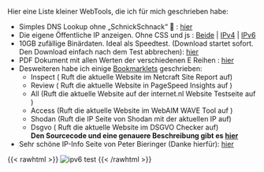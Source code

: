  Hier eine Liste kleiner WebTools, die ich für mich geschrieben habe:  
- Simples DNS Lookup ohne „SchnickSchnack“ 🙂 : [hier](https://tools.pwserv.net/nslookup.php)
- Die eigene Öffentliche IP anzeigen. Ohne CSS und js : [Beide](https://ip.tools.pwserv.net/) | [IPv4](https://ipv4.tools.pwserv.net/) | [IPv6](https://ipv6.tools.pwserv.net/)
- 10GB zufällige Binärdaten. Ideal als Speedtest. (Download startet sofort. Den Download einfach nach dem Test abbrechen): [hier](https://speed.tools.pwserv.net/10GB.bin)  
- PDF Dokument mit allen Werten der verschiedenen E Reihen : [hier](/E_Reihe.pdf)  
- Desweiteren habe ich einige [Bookmarklets](https://de.wikipedia.org/wiki/Bookmarklet) geschrieben:
  - Inspect ( Ruft die aktuelle Website im Netcraft Site Report auf)
  - Review ( Ruft die aktuelle Website in PageSpeed Insights auf )
  - All (Ruft die aktuelle Website auf  der internet.nl Website Testseite auf )
  - Access (Ruft die aktuelle Website im WebAIM WAVE Tool auf )
  - Shodan (Ruft die IP Seite von Shodan mit der aktuellen IP auf)
  - Dsgvo ( Ruft die aktuelle Website im DSGVO Checker auf)  
   **Den Sourcecode und eine genauere Beschreibung gibt es [hier](https://gist.github.com/Phiwatec/d65e2cb1d4eb8d3fb0183b2ca370895d)**
- Sehr schöne IP-Info Seite von Peter Bieringer (Danke hierfür): [hier](http://ip.bieringer.net/)

{{< rawhtml >}}
 <img class="connected-via" src='https://img.ip.tools.pwserv.net/test.png' alt='ipv6 test' title='ipv6 test' border='0' />
{{< /rawhtml >}}
